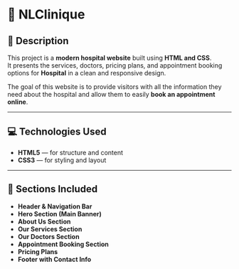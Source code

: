 # 🏥 NLClinique

## 📖 Description  
This project is a **modern hospital website** built using **HTML and CSS**.  
It presents the services, doctors, pricing plans, and appointment booking options for **Hospital** in a clean and responsive design.  

The goal of this website is to provide visitors with all the information they need about the hospital and allow them to easily **book an appointment online**.

---

## 💻 Technologies Used
- **HTML5** — for structure and content  
- **CSS3** — for styling and layout  

---

## 🧩 Sections Included
- **Header & Navigation Bar**  
- **Hero Section (Main Banner)**  
- **About Us Section**  
- **Our Services Section**  
- **Our Doctors Section**  
- **Appointment Booking Section**  
- **Pricing Plans**  
- **Footer with Contact Info**


